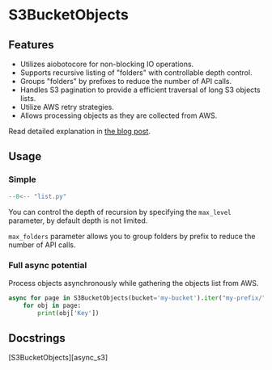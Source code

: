 # S3BucketObjects

## Features
- Utilizes aiobotocore for non-blocking IO operations.
- Supports recursive listing of "folders" with controllable depth control.
- Groups "folders" by prefixes to reduce the number of API calls.
- Handles S3 pagination to provide a efficient traversal of long S3 objects lists.
- Utilize AWS retry strategies.
- Allows processing objects as they are collected from AWS.

Read detailed explanation in [the blog post](https://sorokin.engineer/posts/en/aws_s3_async_list.html).

## Usage

### Simple
```python
--8<-- "list.py"
```
You can control the depth of recursion by specifying the `max_level` parameter, 
by default depth is not limited.

`max_folders` parameter allows you to group folders by prefix to reduce the number of API calls.

### Full async potential
Process objects asynchronously while gathering the objects list from AWS.

```python
async for page in S3BucketObjects(bucket='my-bucket').iter("my-prefix/", max_level=2, max_folders=10):
    for obj in page:
        print(obj['Key'])
```

## Docstrings
[S3BucketObjects][async_s3]

